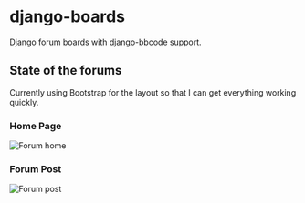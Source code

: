 # django-boards
Django forum boards with django-bbcode support.


## State of the forums

Currently using Bootstrap for the layout so that I can get everything working quickly.

### Home Page
![Forum home](https://raw.githubusercontent.com/shakedown-street/django-boards/master/gh-images/home.png "Forum Home")


### Forum Post
![Forum post](https://raw.githubusercontent.com/shakedown-street/django-boards/master/gh-images/post.png "Forum Post")
